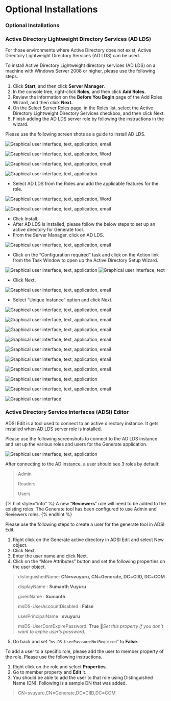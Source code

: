# Optional Installations

### Optional Installations <a href="#toc109377194" id="toc109377194"></a>

### Active Directory Lightweight Directory Services (AD LDS) <a href="#active_directory_lightweight_directory_s" id="active_directory_lightweight_directory_s"></a>

For those environments where Active Directory does not exist, Active Directory Lightweight Directory Services (AD LDS) can be used.

To install Active Directory Lightweight directory services (AD LDS) on a machine with Windows Server 2008 or higher, please use the following steps.

1. Click **Start**, and then click **Server Manager**.
2. In the console tree, right-click **Roles**, and then click **Add Roles**.
3. Review the information on the **Before You Begin** page of the Add Roles Wizard, and then click **Next.**
4. On the Select Server Roles page, in the Roles list, select the Active Directory Lightweight Directory Services checkbox, and then click Next.
5. Finish adding the AD LDS server role by following the instructions in the wizard.

Please use the following screen shots as a guide to install AD LDS.

![Graphical user interface, text, application, email](../../.gitbook/assets/0.jpeg)

![Graphical user interface, text, application, Word](<../../.gitbook/assets/1 (1).jpeg>)

![Graphical user interface, text, application, email](../../.gitbook/assets/2.png)

![Graphical user interface, text, application](../../.gitbook/assets/3.jpeg)

* Select AD LDS from the Roles and add the applicable features for the role.

![Graphical user interface, text, application, Word](../../.gitbook/assets/4.jpeg)

![Graphical user interface, text, application, email](../../.gitbook/assets/5.jpeg)

* Click Install.
* After AD LDS is installed, please follow the below steps to set up an active directory for Generate tool.
* From the Server Manager, click on AD LDS.

![Graphical user interface, text, application, email](<../../.gitbook/assets/6 (2).jpeg>)

* Click on the “Configuration required” task and click on the Action link from the Task Window to open up the Active Directory Setup Wizard.

![Graphical user interface, text, application](../../.gitbook/assets/7.png) ![Graphical user interface, text](<../../.gitbook/assets/8 (1).png>)

* Click Next.

![Graphical user interface, text, application, email](../../.gitbook/assets/9.png)

* Select “Unique Instance” option and click Next.

![Graphical user interface, text, application, email](<../../.gitbook/assets/10 (1).png>)

![Graphical user interface, text, application, email](../../.gitbook/assets/11.png)

![Graphical user interface, text, application, email](../../.gitbook/assets/12.png)

![Graphical user interface, text, application, email](../../.gitbook/assets/13.png)

![Graphical user interface, text, application, email](../../.gitbook/assets/14.png)

![Graphical user interface, text, application, email](../../.gitbook/assets/15.png)

![Graphical user interface, text, application, email](<../../.gitbook/assets/16 (1).png>)

![Graphical user interface, text, application](../../.gitbook/assets/17.png)

![Graphical user interface, text, application, email](../../.gitbook/assets/18.png)

![Graphical user interface](../../.gitbook/assets/19.png)

### Active Directory Service Interfaces (ADSI) Editor <a href="#toc109377196" id="toc109377196"></a>

ADSI Edit is a tool used to connect to an active directory instance. It gets installed when AD LDS server role is installed.

Please use the following screenshots to connect to the AD LDS instance and set up the various roles and users for the Generate application.

![Graphical user interface, text, application](../../.gitbook/assets/20.png)

After connecting to the AD instance, a user should see 3 roles by default:&#x20;

> Admin
>
> Readers
>
> Users

{% hint style="info" %}
A new “**Reviewers**” role will need to be added to the existing roles. The Generate tool has been configured to use Admin and Reviewers roles.
{% endhint %}

Please use the following steps to create a user for the generate tool in ADSI Edit.

1. Right click on the Generate active directory in ADSI Edit and select New object.
2. Click Next.
3. Enter the user name and click Next.
4. Click on the “More Attributes” button and set the following properties on the user object.

> distinguishedName: **CN=svuyuru, CN=Generate, DC=CIID, DC=COM**
>
> displayName : **Sumanth Vuyuru**
>
> givenName : **Sumanth**
>
> msDS-UserAccountDisabled : **False**
>
> userPrincipalName : **svuyuru**
>
> msDS-UserDontExpirePassword: **True** 🚨_Set this property if you don’t want to expire user’s password._

5. Go back and set “`ms-DS-UserPasswordNotRequired`” to **False**.

To add a user to a specific role, please add the user to member property of the role. Please use the following instructions.

1. Right click on the role and select **Properties**.
2. Go to member property and **Edit** it.
3. You should be able to add the user to that role using Distinguished Name (DN). Following is a sample DN that was added.

> CN=svuyuru,CN=Generate,DC=CIID,DC=COM
